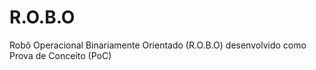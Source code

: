 # R.O.B.O
Robô Operacional Binariamente Orientado (R.O.B.O) desenvolvido como Prova de Conceito (PoC)
